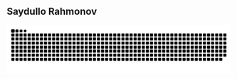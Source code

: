 ## Saydullo Rahmonov

![Snake animation](https://raw.githubusercontent.com/Platane/snk/output/github-contribution-grid-snake-dark.svg)
